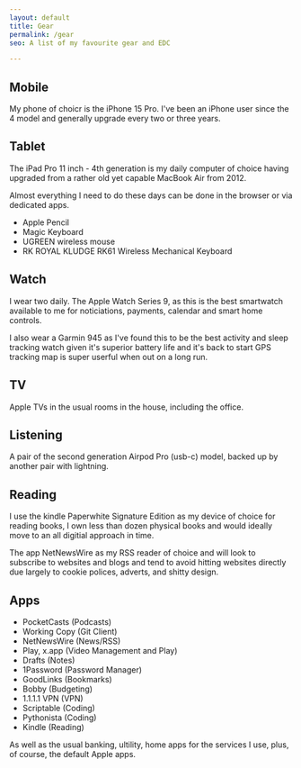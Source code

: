 ```yaml
---
layout: default
title: Gear
permalink: /gear
seo: A list of my favourite gear and EDC

---
```


## Mobile

My phone of choicr is the iPhone 15 Pro. I've been an iPhone user since the 4 model and generally upgrade every two or three years.


## Tablet

The iPad Pro 11 inch - 4th generation is my daily computer of choice having upgraded from a rather old yet capable MacBook Air from 2012. 

Almost everything I need to do these days can be done in the browser or via dedicated apps.

- Apple Pencil
- Magic Keyboard
- UGREEN wireless mouse
- RK ROYAL KLUDGE RK61 Wireless Mechanical Keyboard

## Watch

I wear two daily. The Apple Watch Series 9, as this is the best smartwatch available to me for noticiations, payments, calendar and smart home controls.

I also wear a Garmin 945 as I've found this to be the best activity and sleep tracking watch given it's superior battery life and it's back to start GPS tracking map is super userful when out on a long run.


## TV

Apple TVs in the usual rooms in the house, including the office.

## Listening

A pair of the second generation Airpod Pro (usb-c) model, backed up by another pair with lightning.

## Reading

I use the kindle Paperwhite Signature Edition as my device of choice for reading books, I own less than dozen physical books and would ideally move to an all digitial approach in time.

The app NetNewsWire as my RSS reader of choice and will look to subscribe to websites and blogs and tend to avoid hitting websites directly due largely to cookie polices, adverts, and shitty design.


## Apps
 
- PocketCasts (Podcasts)
- Working Copy (Git Client)
- NetNewsWire (News/RSS)
- Play, x.app (Video Management and Play)
- Drafts (Notes)
- 1Password (Password Manager)
- GoodLinks (Bookmarks)
- Bobby (Budgeting)
- 1.1.1.1 VPN (VPN)
- Scriptable (Coding)
- Pythonista (Coding)
- Kindle (Reading)

As well as the usual banking, ultility, home apps for the services I use, plus, of course, the default Apple apps.
